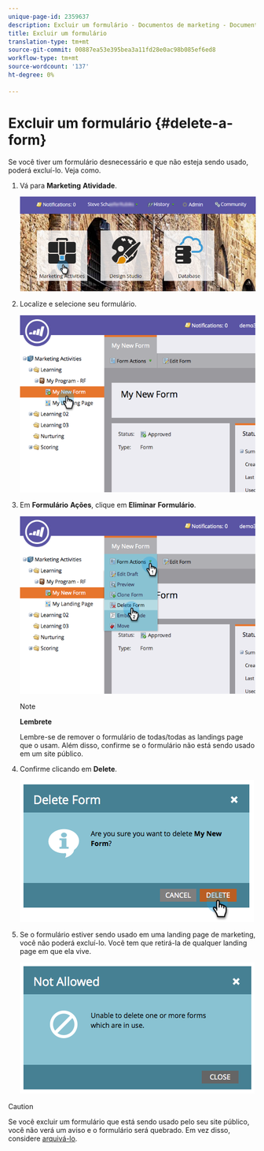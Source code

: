 ```yaml
---
unique-page-id: 2359637
description: Excluir um formulário - Documentos de marketing - Documentação do produto
title: Excluir um formulário
translation-type: tm+mt
source-git-commit: 00887ea53e395bea3a11fd28e0ac98b085ef6ed8
workflow-type: tm+mt
source-wordcount: '137'
ht-degree: 0%

---
```



# Excluir um formulário {#delete-a-form}

Se você tiver um formulário desnecessário e que não esteja sendo usado, poderá excluí-lo. Veja como.

1. Vá para **Marketing** **Atividade**.

   ![](assets/login-marketing-activities-3.png)

1. Localize e selecione seu formulário.

   ![](assets/image2014-9-15-12-3a1-3a18.png)

1. Em **Formulário** **Ações**, clique em **Eliminar** **Formulário**.

   ![](assets/image2014-9-15-12-3a1-3a27.png)

   >[!NOTE]
   >
   >**Lembrete**
   >
   >
   >Lembre-se de remover o formulário de todas/todas as landings page que o usam. Além disso, confirme se o formulário não está sendo usado em um site público.

1. Confirme clicando em **Delete**.

   ![](assets/image2014-9-15-12-3a1-3a37.png)

1. Se o formulário estiver sendo usado em uma landing page de marketing, você não poderá excluí-lo. Você tem que retirá-la de qualquer landing page em que ela vive.

   ![](assets/image2014-9-15-12-3a1-3a44.png)

>[!CAUTION]
>
>Se você excluir um formulário que está sendo usado pelo seu site público, você não verá um aviso e o formulário será quebrado. Em vez disso, considere [arquivá-lo](../../../../product-docs/email-marketing/drip-nurturing/using-stream-content/archive-and-unarchive-stream-content.md).

